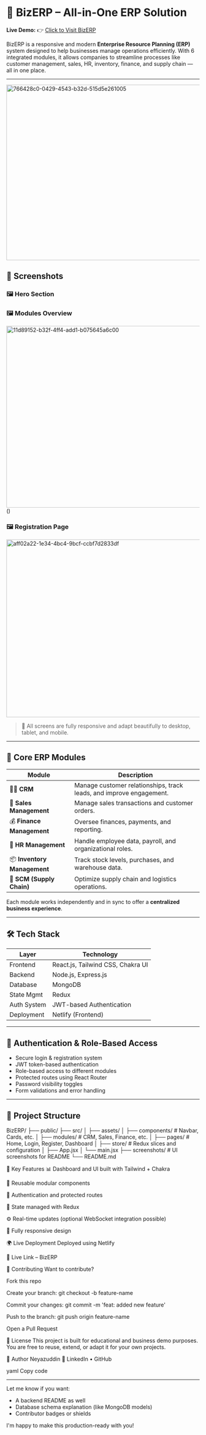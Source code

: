 # 🚀 BizERP – All-in-One ERP Solution

**Live Demo:** 👉 [Click to Visit BizERP](https://erp-model1.netlify.app/)

BizERP is a responsive and modern **Enterprise Resource Planning (ERP)** system designed to help businesses manage operations efficiently. With 6 integrated modules, it allows companies to streamline processes like customer management, sales, HR, inventory, finance, and supply chain — all in one place.

---
<img width="615" height="457" alt="766428c0-0429-4543-b32d-515d5e261005" src="https://github.com/user-attachments/assets/d9201a9a-ee99-4d4a-91e5-ec9694770181" />

## 📸 Screenshots

### 🖼 Hero Section  



### 🖼 Modules Overview  
<img width="666" height="473" alt="11d89152-b32f-4ff4-add1-b075645a6c00" src="https://github.com/user-attachments/assets/f9d5e670-7e50-425a-99b8-d18db69b2e55" />
()

### 🖼 Registration Page  
 <img width="649" height="463" alt="aff02a22-1e34-4bc4-9bcf-ccbf7d2833df" src="https://github.com/user-attachments/assets/db9941d9-507c-491e-820e-8f754278c57b" />
 

> 📱 All screens are fully responsive and adapt beautifully to desktop, tablet, and mobile.

---

## 🧩 Core ERP Modules

| Module               | Description |
|----------------------|-------------|
| 🧑‍💼 **CRM**                  | Manage customer relationships, track leads, and improve engagement. |
| 🛒 **Sales Management**       | Manage sales transactions and customer orders. |
| 💰 **Finance Management**     | Oversee finances, payments, and reporting. |
| 👥 **HR Management**          | Handle employee data, payroll, and organizational roles. |
| 📦 **Inventory Management**   | Track stock levels, purchases, and warehouse data. |
| 🚚 **SCM (Supply Chain)**     | Optimize supply chain and logistics operations. |

Each module works independently and in sync to offer a **centralized business experience**.

---

## 🛠 Tech Stack

| Layer         | Technology                          |
|---------------|--------------------------------------|
| Frontend      | React.js, Tailwind CSS, Chakra UI    |
| Backend       | Node.js, Express.js                  |
| Database      | MongoDB                              |
| State Mgmt    | Redux                                |
| Auth System   | JWT-based Authentication             |
| Deployment    | Netlify (Frontend)                   |

---

## 🔐 Authentication & Role-Based Access

- Secure login & registration system
- JWT token-based authentication
- Role-based access to different modules
- Protected routes using React Router
- Password visibility toggles
- Form validations and error handling

---

## 📁 Project Structure

BizERP/
├── public/
├── src/
│ ├── assets/
│ ├── components/ # Navbar, Cards, etc.
│ ├── modules/ # CRM, Sales, Finance, etc.
│ ├── pages/ # Home, Login, Register, Dashboard
│ ├── store/ # Redux slices and configuration
│ ├── App.jsx
│ └── main.jsx
├── screenshots/ # UI screenshots for README
└── README.md


🎯 Key Features
📊 Dashboard and UI built with Tailwind + Chakra

🧾 Reusable modular components

🔐 Authentication and protected routes

🧠 State managed with Redux

⚙️ Real-time updates (optional WebSocket integration possible)

📱 Fully responsive design

🌍 Live Deployment
Deployed using Netlify

🔗 Live Link – BizERP

🤝 Contributing
Want to contribute?

Fork this repo

Create your branch: git checkout -b feature-name

Commit your changes: git commit -m 'feat: added new feature'

Push to the branch: git push origin feature-name

Open a Pull Request

📄 License
This project is built for educational and business demo purposes. You are free to reuse, extend, or adapt it for your own projects.

🙌 Author
Neyazuddin
🔗 LinkedIn • GitHub

yaml
Copy code

---

Let me know if you want:
- A backend README as well
- Database schema explanation (like MongoDB models)
- Contributor badges or shields

I'm happy to make this production-ready with you!



